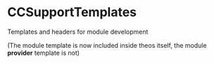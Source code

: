 # CCSupportTemplates
Templates and headers for module development

(The module template is now included inside theos itself, the module **provider** template is not)
